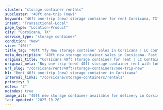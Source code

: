 ```yaml
---
cluster: "storage container rentals"
subcluster: "40ft one-trip (new)"
keyword: "40ft one-trip (new) storage container for rent Corsicana, TX"
intent: "Transactional-Local"
page_type: "Location-Product"
city: "Corsicana, TX"
service_type: "storage container"
condition: "New"
size: "40ft"
title_tag: "40ft Yfy New storage container Sales in Corsicana | LC Container"
meta_description: "40ft new storage container sales in Corsicana. Fast delivery, competitive pricing. Serving storage containers area. Quote ID: GYO. Call (214) 524-4168 for your free quote today."
original_title: "Corsicana 40ft storage container for rent | LC Container"
original_meta: "Buy one-trip (new) 40ft storage container rent with local delivery in Corsicana, TX. LC Container — local Since 2003. Request a fast quote today."
url_slug: "/corsicana/rent/40ft/storage-containers/one-trip-new"
h1: "Rent 40ft one-trip (new) storage container in Corsicana"
internal_links: "/corsicana/storage-containers/rentals"
priority: 3
notes: "3"
noindex: true
image_alt: "40ft new storage container available for delivery in Corsicana"
last_updated: "2025-10-20"
---
```


<!-- TODO: Add unique city/inventory copy, images, and internal links here. -->
